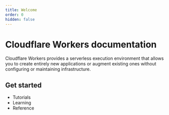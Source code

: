 ```yaml
---
title: Welcome
order: 0
hidden: false
---
```


# Cloudflare Workers documentation

Cloudflare Workers provides a serverless execution environment that allows you to create entirely new applications or augment existing ones without configuring or maintaining infrastructure.

## Get started

- <Link to="/tutorials">Tutorials</Link>
- <Link to="/learning">Learning</Link>
- <Link to="/reference">Reference</Link>
